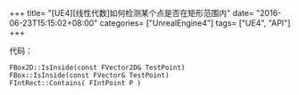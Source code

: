 +++
title= "[UE4][线性代数]如何检测某个点是否在矩形范围内"
date= "2016-06-23T15:15:02+08:00"
categories= ["UnrealEngine4"]
tags= ["UE4", "API"]
+++

代码：

    FBox2D::IsInside(const FVector2D& TestPoint)
    FBox::IsInside(const FVector& TestPoint)
    FIntRect::Contains( FIntPoint P )